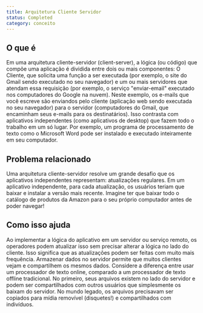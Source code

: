 ```yaml
---
title: Arquitetura Cliente Servidor
status: Completed
category: conceito
---
```


## O que é

Em uma arquitetura cliente-servidor (client-server), a lógica (ou código) que compõe uma aplicação é dividida entre dois ou mais componentes: O Cliente, que solicita uma função a ser executada (por exemplo, o site do Gmail sendo executado no seu navegador) e um ou mais servidores que atendam essa requisição (por exemplo, o serviço "enviar-email" executado nos computadores do Google na nuvem). Neste exemplo, os e-mails que você escreve são enviandos pelo cliente (aplicação web sendo executada no seu navegador) para o servidor (computadores do Gmail, que encaminham seus e-mails para os destinatários).
Isso contrasta com aplicativos independentes (como aplicativos de desktop) que fazem todo o trabalho em um só lugar. Por exemplo, um programa de processamento de texto como o Microsoft Word pode ser instalado e executado inteiramente em seu computador.

## Problema relacionado

Uma arquitetura cliente-servidor resolve um grande desafio que os aplicativos independentes representam: atualizações regulares. Em um aplicativo independente, para cada atualização, os usuários teriam que baixar e instalar a versão mais recente. Imagine ter que baixar todo o catálogo de produtos da Amazon para o seu próprio computador antes de poder navegar!

## Como isso ajuda

Ao implementar a lógica do aplicativo em um servidor ou serviço remoto, os operadores podem atualizar isso sem precisar alterar a lógica no lado do cliente. Isso significa que as atualizações podem ser feitas com muito mais frequência. Armazenar dados no servidor permite que muitos clientes vejam e compartilhem os mesmos dados. Considere a diferença entre usar um processador de texto online, comparado a um processador de texto offline tradicional. No primeiro, seus arquivos existem no lado do servidor e podem ser compartilhados com outros usuários que simplesmente os baixam do servidor. No mundo legado, os arquivos precisavam ser copiados para mídia removível (disquetes!) e compartilhados com indivíduos.